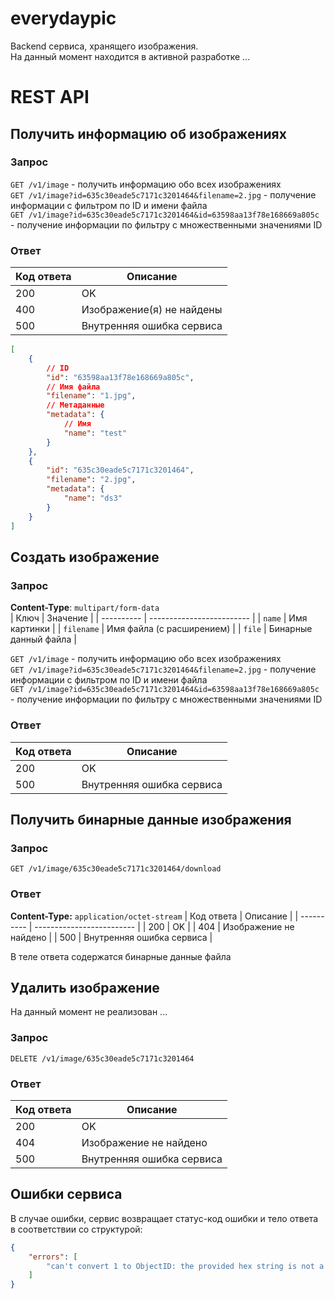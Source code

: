 # everydaypic
Backend сервиса, хранящего изображения. \
На данный момент находится в активной разработке ...

# REST API
## Получить информацию об изображениях
### Запрос
`GET /v1/image` - получить информацию обо всех изображениях \
`GET /v1/image?id=635c30eade5c7171c3201464&filename=2.jpg` - получение информации с фильтром по ID и имени файла \
`GET /v1/image?id=635c30eade5c7171c3201464&id=63598aa13f78e168669a805c` - получение информации по фильтру с множественными значениями ID
### Ответ
| Код ответа | Описание                  |
| ---------- | ------------------------- |
| 200        | OK                        |
| 400        | Изображение(я) не найдены |
| 500        | Внутренняя ошибка сервиса |

```json
[
    {
        // ID
        "id": "63598aa13f78e168669a805c",
        // Имя файла
        "filename": "1.jpg",
        // Метаданные
        "metadata": {
            // Имя
            "name": "test"
        }
    },
    {
        "id": "635c30eade5c7171c3201464",
        "filename": "2.jpg",
        "metadata": {
            "name": "ds3"
        }
    }
]
```

## Создать изображение
### Запрос
**Content-Type**: `multipart/form-data` \
| Ключ       | Значение                  |
| ---------- | ------------------------- |
| `name`     | Имя картинки              |
| `filename` | Имя файла (с расширением) |
| `file`     | Бинарные данный файла     |

`GET /v1/image` - получить информацию обо всех изображениях \
`GET /v1/image?id=635c30eade5c7171c3201464&filename=2.jpg` - получение информации с фильтром по ID и имени файла \
`GET /v1/image?id=635c30eade5c7171c3201464&id=63598aa13f78e168669a805c` - получение информации по фильтру с множественными значениями ID
### Ответ
| Код ответа | Описание                  |
| ---------- | ------------------------- |
| 200        | OK                        |
| 500        | Внутренняя ошибка сервиса |

## Получить бинарные данные изображения
### Запрос
`GET /v1/image/635c30eade5c7171c3201464/download`
### Ответ
**Content-Type:** `application/octet-stream`
| Код ответа | Описание                  |
| ---------- | ------------------------- |
| 200        | OK                        |
| 404        | Изображение не найдено    |
| 500        | Внутренняя ошибка сервиса |

В теле ответа содержатся бинарные данные файла

## Удалить изображение
На данный момент не реализован ...
### Запрос
`DELETE /v1/image/635c30eade5c7171c3201464`
### Ответ
| Код ответа | Описание                  |
| ---------- | ------------------------- |
| 200        | OK                        |
| 404        | Изображение не найдено    |
| 500        | Внутренняя ошибка сервиса |

## Ошибки сервиса
В случае ошибки, сервис возвращает статус-код ошибки и тело ответа в соответствии со структурой:
```json
{
    "errors": [
        "can't convert 1 to ObjectID: the provided hex string is not a valid ObjectID"
    ]
}
```